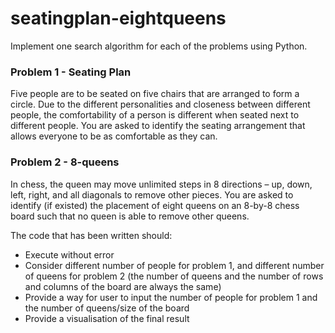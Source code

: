 # seatingplan-eightqueens

Implement one search algorithm for each of the problems using Python.

### Problem 1 - Seating Plan
Five people are to be seated on five chairs that are arranged to form a circle. Due to the different personalities and closeness between different people, the comfortability of a person is different when seated next to different people. You are asked to identify the seating arrangement that allows everyone to be as comfortable as they can.

### Problem 2 - 8-queens
In chess, the queen may move unlimited steps in 8 directions – up, down, left, right, and all diagonals to remove other pieces. You are asked to identify (if existed) the placement of eight queens on an 8-by-8 chess board such that no queen is able to remove other queens.

The code that has been written should:
- Execute without error
- Consider different number of people for problem 1, and different number of queens for problem 2 (the number of queens and the number of rows and columns of the board are always the same)
- Provide a way for user to input the number of people for problem 1 and the number of queens/size of the board
- Provide a visualisation of the final result
